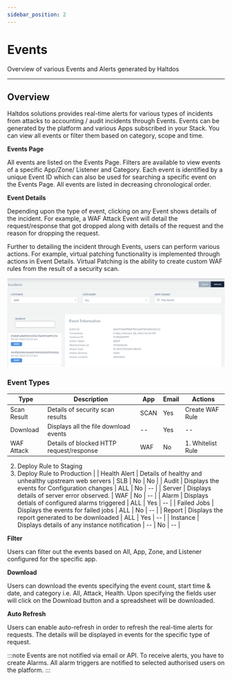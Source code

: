 ```yaml
---
sidebar_position: 2
---
```


# Events

Overview of various Events and Alerts generated by Haltdos

---

## Overview

Haltdos solutions provides real-time alerts for various types of incidents from attacks to accounting / audit incidents through Events. Events can be generated by the platform and various Apps subscribed in your Stack. You can view all events or filter them based on category, scope and time.

**Events Page**

All events are listed on the Events Page. Filters are available to view events of a specific App/Zone/ Listener and Category. Each event is identified by a unique Event ID which can also be used for searching a specific event on the Events Page. All events are listed in decreasing chronological order.

**Event Details**

Depending upon the type of event, clicking on any Event shows details of the incident. For example, a WAF Attack Event will detail the request/response that got dropped along with details of the request and the reason for dropping the request.

Further to detailing the incident through Events, users can perform various actions. For example, virtual patching functionality is implemented through actions in Event Details. Virtual Patching is the ability to create custom WAF rules from the result of a security scan.

![stackevents](/img/platform/stack-events1.png)

### Event Types

| Type         | Description                                           | App  | Email | Actions                                                                   |
|--------------|-------------------------------------------------------|------|-------|---------------------------------------------------------------------------|
| Scan Result  | Details of security scan results                      | SCAN | Yes   | Create WAF Rule                                                           |
| Download     | Displays all the file download events                 | --   | Yes   | --                                                                        |
| WAF Attack   | Details of blocked HTTP request/response              | WAF  | No    | 1. Whitelist Rule
2. Deploy Rule to Staging
3. Deploy Rule to Production
 |
| Health Alert | Details of healthy and unhealthy upstream web servers | SLB  | No    | No                                                                        |
| Audit        | Displays the events for Configuration changes         | ALL  | No    | --                                                                        |
| Server       | Displays details of server error observed.            | WAF  | No    | --                                                                        |
| Alarm        | Displays detials of configured alarms triggered       | ALL  | Yes   | --                                                                        |
| Failed Jobs  | Displays the events for failed jobs                   | ALL  | No    | --                                                                        |
| Report       | Displays the report generated to be downloaded        | ALL  | Yes   | --                                                                        |
| Instance     | Displays details of any instance notification         | --   | No    | --                                                                        |

**Filter**

Users can filter out the events based on All, App, Zone, and Listener configured for the specific app.

**Download**

Users can download the events specifying the event count, start time & date, and category i.e. All, Attack, Health. Upon specifying the fields user will click on the Download button and a spreadsheet will be downloaded.

**Auto Refresh**

Users can enable auto-refresh in order to refresh the real-time alerts for requests. The details will be displayed in events for the specific type of request.

:::note
Events are not notified via email or API. To receive alerts, you have to create Alarms. All alarm triggers are notified to selected authorised users on the platform.
:::
